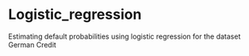 # Logistic_regression
Estimating default probabilities using logistic regression for the dataset German Credit
